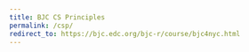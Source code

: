 ```yaml
---
title: BJC CS Principles
permalink: /csp/
redirect_to: https://bjc.edc.org/bjc-r/course/bjc4nyc.html
---
```

